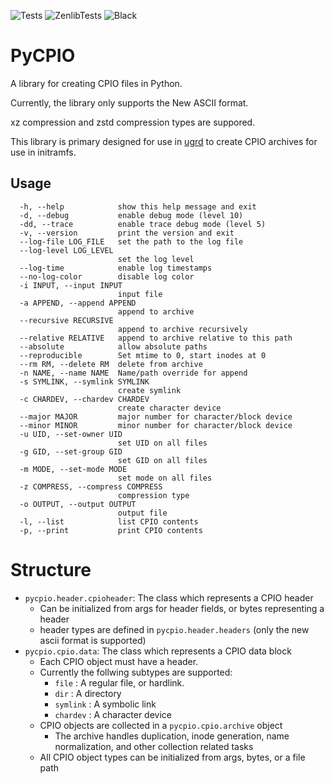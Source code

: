  ![Tests](https://github.com/desultory/pycpio/actions/workflows/unit_tests.yml/badge.svg)
![ZenlibTests](https://github.com/desultory/zenlib/actions/workflows/unit_tests.yml/badge.svg)
![Black](https://img.shields.io/badge/code%20style-black-000000.svg)

# PyCPIO

A library for creating CPIO files in Python.

Currently, the library only supports the New ASCII format.

xz compression and zstd compression types are suppored.

This library is primary designed for use in [ugrd](https://github.com/desultory/ugrd) to create CPIO archives for use in initramfs.

## Usage

```
  -h, --help            show this help message and exit
  -d, --debug           enable debug mode (level 10)
  -dd, --trace          enable trace debug mode (level 5)
  -v, --version         print the version and exit
  --log-file LOG_FILE   set the path to the log file
  --log-level LOG_LEVEL
                        set the log level
  --log-time            enable log timestamps
  --no-log-color        disable log color
  -i INPUT, --input INPUT
                        input file
  -a APPEND, --append APPEND
                        append to archive
  --recursive RECURSIVE
                        append to archive recursively
  --relative RELATIVE   append to archive relative to this path
  --absolute            allow absolute paths
  --reproducible        Set mtime to 0, start inodes at 0
  --rm RM, --delete RM  delete from archive
  -n NAME, --name NAME  Name/path override for append
  -s SYMLINK, --symlink SYMLINK
                        create symlink
  -c CHARDEV, --chardev CHARDEV
                        create character device
  --major MAJOR         major number for character/block device
  --minor MINOR         minor number for character/block device
  -u UID, --set-owner UID
                        set UID on all files
  -g GID, --set-group GID
                        set GID on all files
  -m MODE, --set-mode MODE
                        set mode on all files
  -z COMPRESS, --compress COMPRESS
                        compression type
  -o OUTPUT, --output OUTPUT
                        output file
  -l, --list            list CPIO contents
  -p, --print           print CPIO contents
  ```

# Structure

- `pycpio.header.cpioheader`: The class which represents a CPIO header
  * Can be initialized from args for header fields, or bytes representing a header
  * header types are defined in `pycpio.header.headers` (only the new ascii format is supported)
- `pycpio.cpio.data`: The class which represents a CPIO data block
  * Each CPIO object must have a header.
  * Currently the follwing subtypes are supported:
    - `file` : A regular file, or hardlink.
    - `dir` : A directory
    - `symlink` : A symbolic link
    - `chardev` : A character device
  * CPIO objects are collected in a `pycpio.cpio.archive` object
    - The archive handles duplication, inode generation, name normalization, and other collection related tasks
  * All CPIO object types can be initialized from args, bytes, or a file path
